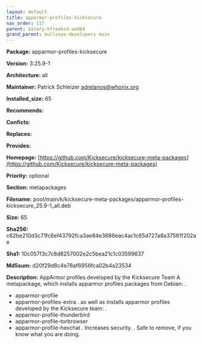 ```yaml
---
layout: default
title: apparmor-profiles-kicksecure
nav_order: 117
parent: binary-kfreebsd-amd64
grand_parent: bullseye-developers main
---
```


**Package:** apparmor-profiles-kicksecure

**Version:** 3:25.9-1

**Architecture:**  all

**Maintainer:**  Patrick Schleizer <adrelanos@whonix.org>

**Installed_size:**  65

**Recommends:**  

**Conficts:**  

**Replaces:**  

**Provides:**  

**Homepage:**  [https://github.com/Kicksecure/kicksecure-meta-packages](https://github.com/Kicksecure/kicksecure-meta-packages)

**Priority:**  optional

**Section:** metapackages

**Filename:**  pool/main/k/kicksecure-meta-packages/apparmor-profiles-kicksecure_25.9-1_all.deb

**Size:**  65

**Sha256:**  c62be210d3c71fc6ef43792fca3ae84e3686eac4ac1c65d727a8a37561f202ae

**Sha1:**  10c057f3c7c8d8257002e2c5bea21c1c03599637

**Md5sum:**  d20f29d8c4e78af6956fca02b4a23534

**Description:** AppArmor profiles developed by the Kicksecure Team
 A metapackage, which installs apparmor profiles packages from Debian:
 .
  * apparmor-profile
  * apparmor-profiles-extra
 .
 as well as installs apparmor profiles developed by the Kicksecure team:
 .
  * apparmor-profile-thunderbird
  * apparmor-profile-torbrowser
  * apparmor-profile-hexchat
 .
 Increases security.
 .
 Safe to remove, if you know what you are doing.


